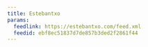 ```yaml
---
title: Estebantxo
params:
  feedlink: https://estebantxo.com/feed.xml
  feedid: ebf8ec51837d7de857b3ded2f2861f44
---
```

